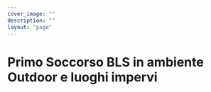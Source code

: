 ```yaml
---
cover_image: ""
description: ""
layout: "page"
---
```


# Primo Soccorso BLS in ambiente Outdoor e luoghi impervi